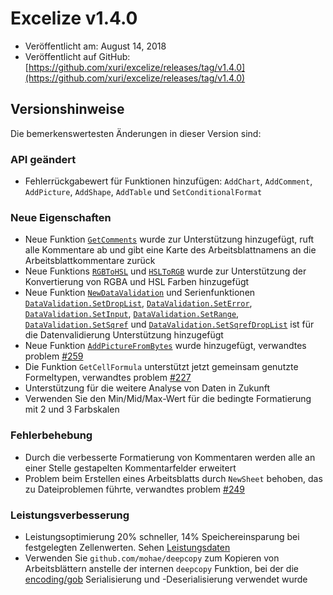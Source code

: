 # Excelize v1.4.0

* Veröffentlicht am: August 14, 2018
* Veröffentlicht auf GitHub: [https://github.com/xuri/excelize/releases/tag/v1.4.0](https://github.com/xuri/excelize/releases/tag/v1.4.0)

## Versionshinweise

Die bemerkenswertesten Änderungen in dieser Version sind:

### API geändert

* Fehlerrückgabewert für Funktionen hinzufügen: `AddChart`, `AddComment`, `AddPicture`, `AddShape`, `AddTable` und `SetConditionalFormat`

### Neue Eigenschaften

* Neue Funktion [`GetComments`](https://pkg.go.dev/github.com/xuri/excelize@v1.4.0#File.GetComments) wurde zur Unterstützung hinzugefügt, ruft alle Kommentare ab und gibt eine Karte des Arbeitsblattnamens an die Arbeitsblattkommentare zurück
* Neue Funktions [`RGBToHSL`](https://pkg.go.dev/github.com/xuri/excelize@v1.4.0#RGBToHSL) und [`HSLToRGB`](https://pkg.go.dev/github.com/xuri/excelize@v1.4.0#HSLToRGB) wurde zur Unterstützung der Konvertierung von RGBA und HSL Farben hinzugefügt
* Neue Funktion [`NewDataValidation`](https://pkg.go.dev/github.com/xuri/excelize@v1.4.0#NewDataValidation) und Serienfunktionen [`DataValidation.SetDropList`](https://pkg.go.dev/github.com/xuri/excelize@v1.4.0#DataValidation.SetDropList), [`DataValidation.SetError`](https://pkg.go.dev/github.com/xuri/excelize@v1.4.0#DataValidation.SetError), [`DataValidation.SetInput`](https://pkg.go.dev/github.com/xuri/excelize@v1.4.0#DataValidation.SetInput), [`DataValidation.SetRange`](https://pkg.go.dev/github.com/xuri/excelize@v1.4.0#DataValidation.SetRange), [`DataValidation.SetSqref`](https://pkg.go.dev/github.com/xuri/excelize@v1.4.0#DataValidation.SetSqref) und [`DataValidation.SetSqrefDropList`](https://pkg.go.dev/github.com/xuri/excelize@v1.4.0#DataValidation.SetSqrefDropList) ist für die Datenvalidierung Unterstützung hinzugefügt
* Neue Funktion [`AddPictureFromBytes`](https://pkg.go.dev/github.com/xuri/excelize@v1.4.0#File.AddPictureFromBytes) wurde hinzugefügt, verwandtes problem [#259](https://github.com/xuri/excelize/issues/259)
* Die Funktion `GetCellFormula` unterstützt jetzt gemeinsam genutzte Formeltypen, verwandtes problem [#227](https://github.com/xuri/excelize/issues/227)
* Unterstützung für die weitere Analyse von Daten in Zukunft
* Verwenden Sie den Min/Mid/Max-Wert für die bedingte Formatierung mit 2 und 3 Farbskalen

### Fehlerbehebung

* Durch die verbesserte Formatierung von Kommentaren werden alle an einer Stelle gestapelten Kommentarfelder erweitert
* Problem beim Erstellen eines Arbeitsblatts durch `NewSheet` behoben, das zu Dateiproblemen führte, verwandtes problem [#249](https://github.com/xuri/excelize/issues/249)

### Leistungsverbesserung

* Leistungsoptimierung 20% schneller, 14% Speichereinsparung bei festgelegten Zellenwerten. Sehen [Leistungsdaten](https://github.com/xuri/excelize/wiki#Leistungsverbesserung-figures)
* Verwenden Sie `github.com/mohae/deepcopy` zum Kopieren von Arbeitsblättern anstelle der internen `deepcopy` Funktion, bei der die [encoding/gob](https://go.dev/blog/gob) Serialisierung und -Deserialisierung verwendet wurde
